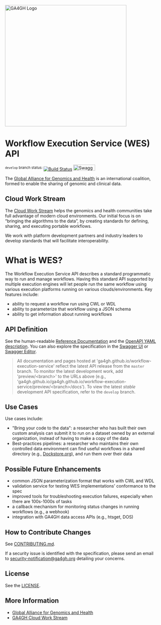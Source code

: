 <img src="https://www.ga4gh.org/wp-content/themes/ga4gh-theme/gfx/GA-logo-horizontal-tag-RGB.svg" alt="GA4GH Logo" style="width: 400px;"/>

Workflow Execution Service (WES) API
====================================

<sup>`develop` branch status: </sup>[![Build Status](https://travis-ci.org/ga4gh/workflow-execution-service-schemas.svg?branch=develop)](https://travis-ci.org/ga4gh/workflow-execution-service-schemas?branch=develop)
<a href="https://ga4gh.github.io/workflow-execution-service-schemas/preview/develop/swagger.yaml"><img src="http://online.swagger.io/validator?url=https://ga4gh.github.io/workflow-execution-service-schemas/preview/develop/swagger.yaml" alt="Swagger Validator" height="20em" width="72em"></A>

The [Global Alliance for Genomics and Health](http://genomicsandhealth.org/) is an international coalition, formed to enable the sharing of genomic and clinical data.

Cloud Work Stream
-----------------

The [Cloud Work Stream](https://ga4gh.cloud) helps the genomics and health communities take full advantage of modern cloud environments.
Our initial focus is on “bringing the algorithms to the data”, by creating standards for defining, sharing, and executing portable workflows.

We work with platform development partners and industry leaders to develop standards that will facilitate interoperability.

What is WES?
============

The Workflow Execution Service API describes a standard programmatic way to run and manage workflows.
Having this standard API supported by multiple execution engines will let people run
the same workflow using various execution platforms running on various clouds/environments.
Key features include:

* ability to request a workflow run using CWL or WDL
* ability to parameterize that workflow using a JSON schema
* ability to get information about running workflows

API Definition
--------------

See the human-readable [Reference Documentation](https://ga4gh.github.io/workflow-execution-service-schemas/docs/) 
and the [OpenAPI YAML description](openapi/workflow_execution_service.swagger.yaml). You can also explore the specification in the [Swagger UI](https://ga4gh.github.io/workflow-execution-service-schemas/swagger-ui/) or [Swagger Editor](https://editor.swagger.io/?url=https://ga4gh.github.io/workflow-execution-service-schemas/swagger.yaml).

> All documentation and pages hosted at 'ga4gh.github.io/workflow-execution-service' reflect the latest API release from the `master` branch. To monitor the latest development work, add 'preview/\<branch\>' to the URLs above (e.g., 'ga4gh.github.io/ga4gh.github.io/workflow-execution-service/preview/\<branch\>/docs'). To view the latest *stable* development API specification, refer to the `develop` branch.

Use Cases
---------

Use cases include:

* "Bring your code to the data": a researcher who has built their own custom analysis can submit it to run on a dataset owned by an external organization, instead of having to make a copy of the data
* Best-practices pipelines: a researcher who maintains their own controlled data environment can find useful workflows in a shared directory (e.g., [Dockstore.org](http://dockstore.org)), and run them over their data

Possible Future Enhancements
----------------------------

* common JSON parameterization format that works with CWL and WDL
* validation service for testing WES implementations' conformance to the spec
* improved tools for troubleshooting execution failures, especially when there are 100s-1000s of tasks
* a callback mechanism for monitoring status changes in running workflows (e.g., a webhook)
* integration with GA4GH data access APIs (e.g., htsget, DOS)

How to Contribute Changes
-------------------------

See [CONTRIBUTING.md](CONTRIBUTING.md).

If a security issue is identified with the specification, please send an email to security-notification@ga4gh.org detailing your concerns.

License
-------

See the [LICENSE](LICENSE).

More Information
----------------

* [Global Alliance for Genomics and Health](http://genomicsandhealth.org)
* [GA4GH Cloud Work Stream](https://ga4gh.cloud)
